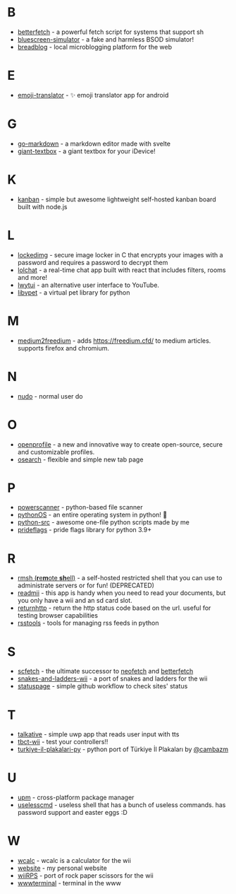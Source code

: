 # B
- <a href="https://github.com/sctech-tr/betterfetch">betterfetch</a> - a powerful fetch script for systems that support sh  
- <a href="https://github.com/sctech-tr/bluescreen-simulator">bluescreen-simulator</a> - a fake and harmless BSOD simulator!
- <a href="https://github.com/sctech-tr/breadblog">breadblog</a> - local microblogging platform for the web
# E
- <a href="https://github.com/sctech-tr/emoji-translator">emoji-translator</a> -  ✨ emoji translator app for android
# G
- <a href="https://github.com/sctech-tr/go-markdown">go-markdown</a> - a markdown editor made with svelte
- <a href="https://github.com/sctech-tr/giant-textbox">giant-textbox</a> - a giant textbox for your iDevice!
# K
- <a href="https://github.com/sctech-tr/kanban">kanban</a> - simple but awesome lightweight self-hosted kanban board built with node.js
# L
- <a href="https://github.com/sctech-tr/lockedimg">lockedimg</a> - secure image locker in C that encrypts your images with a password and requires a password to decrypt them
- <a href="https://github.com/lolch4t">lolchat</a> - a real-time chat app built with react that includes filters, rooms and more!
- <a href="https://github.com/lwytui/lwytui">lwytui</a> - an alternative user interface to YouTube.
- <a href="https://github.com/sctech-tr/libvpet">libvpet</a> - a virtual pet library for python
# M
- <a href="https://github.com/sctech-tr/medium2freedium">medium2freedium</a> - adds https://freedium.cfd/ to medium articles. supports firefox and chromium.
# N
- <a href="https://github.com/sctech-tr/nudo">nudo</a> - normal user do
# O
- <a href="https://github.com/openprofileproject/openprofile">openprofile</a> - a new and innovative way to create open-source, secure and customizable profiles.
- <a href="https://github.com/sctech-tr/osearch">osearch</a> - flexible and simple new tab page
# P
- <a href="https://github.com/sctech-tr/powerscanner">powerscanner</a> - python-based file scanner
- <a href="https://github.com/sctech-tr/pythonOS">pythonOS</a> - an entire operating system in python! 🐍
- <a href="https://github.com/sctech-tr/python-src">python-src</a> -  awesome one-file python scripts made by me
- <a href="https://git.gay/sctech/prideflags">prideflags</a> -  pride flags library for python 3.9+
# R
- <a href="https://github.com/remote-shell/server">rmsh (**r**e**m**ote **sh**ell)</a> - a self-hosted restricted shell that you can use to administrate servers or for fun! (DEPRECATED)  
- <a href="https://github.com/sctech-tr/readmii">readmii</a> - this app is handy when you need to read your documents, but you only have a wii and an sd card slot.
- <a href="https://github.com/sctech-tr/returnhttp">returnhttp</a> - return the http status code based on the url. useful for testing browser capabilities
- <a href="https://github.com/sctech-tr/rsstools">rsstools</a> - tools for managing rss feeds in python
# S
- <a href="https://github.com/sctech-tr/scfetch">scfetch</a> - the ultimate successor to <a href="https://github.com/dylanaraps/neofetch">neofetch</a> and <a href="https://github.com/sctech-tr/betterfetch">betterfetch</a>
- <a href="https://github.com/sctech-tr/snakes-and-ladders-wii">snakes-and-ladders-wii</a> - a port of snakes and ladders for the wii
- <a href="https://github.com/sctech-tr/statuspage">statuspage</a> - simple github workflow to check sites' status
# T
- <a href="https://github.com/sctech-tr/talkative">talkative</a> - simple uwp app that reads user input with tts
- <a href="https://github.com/sctech-tr/tbct-wii">tbct-wii</a> - test your controllers!!
- <a href="https://github.com/sctech-tr/turkiye-il-plakalari-py">turkiye-il-plakalari-py</a> - python port of Türkiye İl Plakaları by <a href="https://github.com/cambazm">@cambazm</a>
# U
- <a href="https://github.com/sctech-tr/upm">upm</a> - cross-platform package manager
- <a href="https://github.com/sctech-tr/uselesscmd">uselesscmd</a> - useless shell that has a bunch of useless commands. has password support and easter eggs :D
# W
- <a href="https://github.com/sctech-tr/wcalc">wcalc</a> - wcalc is a calculator for the wii
- <a href="https://github.com/sctech-tr/website">website</a> - my personal website
- <a href="https://github.com/sctech-tr/wiiRPS">wiiRPS</a> - port of rock paper scissors for the wii
- <a href="https://github.com/wwwterminal/wwwterminal">wwwterminal</a> - terminal in the www
